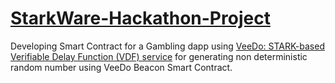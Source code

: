 # [StarkWare-Hackathon-Project](https://starkware.co/)


Developing Smart Contract for a Gambling dapp using [VeeDo: STARK-based Verifiable Delay Function (VDF) service](https://github.com/starkware-libs/veedo)
for generating non deterministic random number using VeeDo Beacon Smart Contract. 

